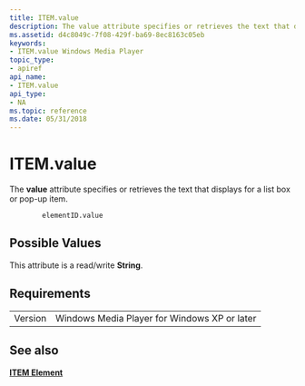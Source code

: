 ```yaml
---
title: ITEM.value
description: The value attribute specifies or retrieves the text that displays for a list box or pop-up item.
ms.assetid: d4c8049c-7f08-429f-ba69-8ec8163c05eb
keywords:
- ITEM.value Windows Media Player
topic_type:
- apiref
api_name:
- ITEM.value
api_type:
- NA
ms.topic: reference
ms.date: 05/31/2018
---
```


# ITEM.value

The **value** attribute specifies or retrieves the text that displays for a list box or pop-up item.

``` syntax
        elementID.value
```

## Possible Values

This attribute is a read/write **String**.

## Requirements



|                    |                                                         |
|--------------------|---------------------------------------------------------|
| Version<br/> | Windows Media Player for Windows XP or later<br/> |



## See also

<dl> <dt>

[**ITEM Element**](item-element.md)
</dt> </dl>

 

 





